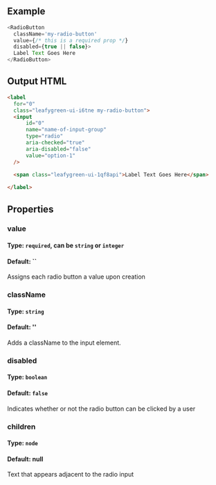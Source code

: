 ## Example 
```js 
<RadioButton
  className='my-radio-button'
  value={/* this is a required prop */}
  disabled={true || false}>
  Label Text Goes Here
</RadioButton>
```

## Output HTML
```html
<label 
  for="0"
  class="leafygreen-ui-i6tne my-radio-button"> 
  <input 
      id="0" 
      name="name-of-input-group" 
      type="radio" 
      aria-checked="true" 
      aria-disabled="false" 
      value="option-1" 
  />
  
  <span class="leafygreen-ui-1qf8api">Label Text Goes Here</span>

</label>
```

## Properties

### value
#### Type: `required`, can be `string` or `integer`
#### Default: ``
Assigns each radio button a value upon creation

### className
#### Type: `string`
#### Default: ''
Adds a className to the input element.

### disabled
#### Type: `boolean`
#### Default: `false`
Indicates whether or not the radio button can be clicked by a user


### children
#### Type: `node`
#### Default: null 
Text that appears adjacent to the radio input